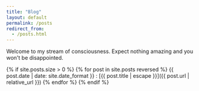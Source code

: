 ```yaml
---
title: "Blog"
layout: default
permalink: /posts
redirect_from:
  - /posts.html
---
```


Welcome to my stream of consciousness.  Expect nothing amazing and you won't be
disappointed.

{% if site.posts.size > 0 %}
{% for post in site.posts reversed %}
{{ post.date | date: site.date_format }}
  : [{{ post.title | escape }}]({{ post.url | relative_url }})
{% endfor %}
{% endif %}
